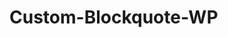 # Custom-Blockquote-WP
<blockquote class="warning"></blockquote>
<blockquote class="question"></blockquote>
<blockquote class="danger"></blockquote>
<blockquote class="check"></blockquote>
<blockquote class="info"></blockquote>
